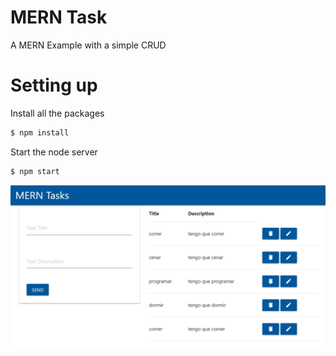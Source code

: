 # MERN Task

A MERN Example with a simple CRUD

# Setting up

Install all the packages

```bash
$ npm install
```

Start the node server

```bash
$ npm start
```

![screenshot](docs/screenshot.png)